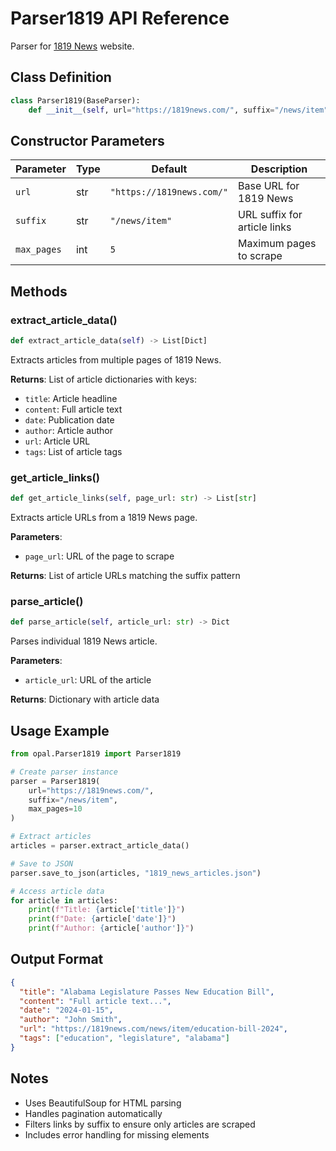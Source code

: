 # Parser1819 API Reference

Parser for [1819 News](https://1819news.com/) website.

## Class Definition

```python
class Parser1819(BaseParser):
    def __init__(self, url="https://1819news.com/", suffix="/news/item", max_pages=5)
```

## Constructor Parameters

| Parameter | Type | Default | Description |
|-----------|------|---------|-------------|
| `url` | str | `"https://1819news.com/"` | Base URL for 1819 News |
| `suffix` | str | `"/news/item"` | URL suffix for article links |
| `max_pages` | int | `5` | Maximum pages to scrape |

## Methods

### extract_article_data()
```python
def extract_article_data(self) -> List[Dict]
```
Extracts articles from multiple pages of 1819 News.

**Returns**: List of article dictionaries with keys:
- `title`: Article headline
- `content`: Full article text
- `date`: Publication date
- `author`: Article author
- `url`: Article URL
- `tags`: List of article tags

### get_article_links()
```python
def get_article_links(self, page_url: str) -> List[str]
```
Extracts article URLs from a 1819 News page.

**Parameters**:
- `page_url`: URL of the page to scrape

**Returns**: List of article URLs matching the suffix pattern

### parse_article()
```python
def parse_article(self, article_url: str) -> Dict
```
Parses individual 1819 News article.

**Parameters**:
- `article_url`: URL of the article

**Returns**: Dictionary with article data

## Usage Example

```python
from opal.Parser1819 import Parser1819

# Create parser instance
parser = Parser1819(
    url="https://1819news.com/",
    suffix="/news/item",
    max_pages=10
)

# Extract articles
articles = parser.extract_article_data()

# Save to JSON
parser.save_to_json(articles, "1819_news_articles.json")

# Access article data
for article in articles:
    print(f"Title: {article['title']}")
    print(f"Date: {article['date']}")
    print(f"Author: {article['author']}")
```

## Output Format

```json
{
  "title": "Alabama Legislature Passes New Education Bill",
  "content": "Full article text...",
  "date": "2024-01-15",
  "author": "John Smith",
  "url": "https://1819news.com/news/item/education-bill-2024",
  "tags": ["education", "legislature", "alabama"]
}
```

## Notes

- Uses BeautifulSoup for HTML parsing
- Handles pagination automatically
- Filters links by suffix to ensure only articles are scraped
- Includes error handling for missing elements